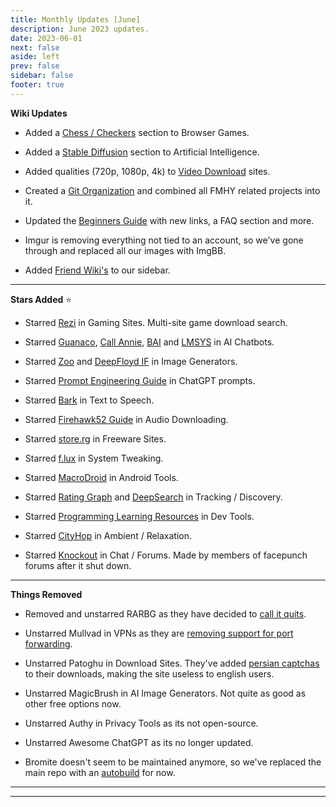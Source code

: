 ```yaml
---
title: Monthly Updates [June]
description: June 2023 updates.
date: 2023-06-01
next: false
aside: left
prev: false
sidebar: false
footer: true
---
```

<Post authors="['nbats']" />

**Wiki Updates**

* Added a [Chess / Checkers](https://fmhy.pages.dev/gamingpiracyguide/#chess--checkers) section to Browser Games.

* Added a [Stable Diffusion](https://fmhy.pages.dev/ai/#stable-diffusion) section to Artificial Intelligence.

* Added qualities (720p, 1080p, 4k) to [Video Download](https://fmhy.pages.dev/videopiracyguide/#download-sites) sites.

* Created a [Git Organization](https://github.com/fmhy) and combined all FMHY related projects into it.

* Updated the [Beginners Guide](https://rentry.org/Piracy-BG) with new links, a FAQ section and more.

* Imgur is removing everything not tied to an account, so we've gone through and replaced all our images with ImgBB.

* Added [Friend Wiki's](https://ibb.co/HCB7BS9) to our sidebar.

***

**Stars Added** ⭐

* Starred [Rezi](https://fmhy.pages.dev/storage/#game-download-cse) in Gaming Sites. Multi-site game download search.

* Starred [Guanaco](https://huggingface.co/spaces/uwnlp/guanaco-playground-tgi), [Call Annie](https://callannie.ai/), [BAI](https://chatbot.theb.ai) and [LMSYS](https://chat.lmsys.org/) in AI Chatbots.

* Starred [Zoo](https://zoo.replicate.dev/) and [DeepFloyd IF](https://huggingface.co/spaces/DeepFloyd/IF) in Image Generators.

* Starred [Prompt Engineering Guide](https://fmhy.pages.dev/ai/#chatgpt-prompts) in ChatGPT prompts.

* Starred [Bark](https://fmhy.pages.dev/ai/#text-to-speech) in Text to Speech.

* Starred [Firehawk52 Guide](https://fmhy.pages.dev/audiopiracyguide/#download-apps) in Audio Downloading.

* Starred [store.rg](https://fmhy.pages.dev/downloadpiracyguide/#freeware-sites) in Freeware Sites.

* Starred [f.lux](https://fmhy.pages.dev/toolsguide/#tweaking) in System Tweaking.

* Starred [MacroDroid](https://fmhy.pages.dev/android-iosguide/#android-tools) in Android Tools.

* Starred [Rating Graph](https://www.ratingraph.com/) and [DeepSearch](https://deepsearch.mycelebs.com/movie) in Tracking / Discovery.

* Starred [Programming Learning Resources](https://fmhy.pages.dev/devtools/#learning--cheat-sheets) in Dev Tools.

* Starred [CityHop](https://fmhy.pages.dev/audiopiracyguide/#ambient--relaxation) in Ambient / Relaxation.

* Starred [Knockout](https://fmhy.pages.dev/miscguide/#chat--forums) in Chat / Forums. Made by members of facepunch forums after it shut down.

***

**Things Removed**

* Removed and unstarred RARBG as they have decided to [call it quits](https://ibb.co/zxcLTpq).

* Unstarred Mullvad in VPNs as they are [removing support for port forwarding](https://mullvad.net/en/blog/2023/5/29/removing-the-support-for-forwarded-ports/).

* Unstarred Patoghu in Download Sites. They've added [persian captchas](https://ibb.co/2SjzZb1) to their downloads, making the site useless to english users.

* Unstarred MagicBrush in AI Image Generators. Not quite as good as other free options now. 

* Unstarred Authy in Privacy Tools as its not open-source.

* Unstarred Awesome ChatGPT as its no longer updated.

* Bromite doesn't seem to be maintained anymore, so we've replaced the main repo with an [autobuild](https://fmhy.pages.dev/android-iosguide/) for now.

***
***
